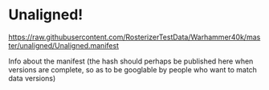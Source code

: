 # Unaligned!

https://raw.githubusercontent.com/RosterizerTestData/Warhammer40k/master/unaligned/Unaligned.manifest

Info about the manifest (the hash should perhaps be published here when versions are complete, so as to be googlable by people who want to match data versions)
